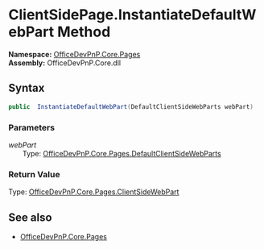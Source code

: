 # ClientSidePage.InstantiateDefaultWebPart Method  
**Namespace:** [OfficeDevPnP.Core.Pages](OfficeDevPnP.Core.Pages.md)  
**Assembly:** OfficeDevPnP.Core.dll  
## Syntax
```C#
public  InstantiateDefaultWebPart(DefaultClientSideWebParts webPart)
```
### Parameters
*webPart*  
&emsp;&emsp;Type: [OfficeDevPnP.Core.Pages.DefaultClientSideWebParts](OfficeDevPnP.Core.Pages.DefaultClientSideWebParts.md) 
&emsp;&emsp;  
  
### Return Value
Type: [OfficeDevPnP.Core.Pages.ClientSideWebPart](OfficeDevPnP.Core.Pages.ClientSideWebPart.md  
)
## See also
- [OfficeDevPnP.Core.Pages](OfficeDevPnP.Core.Pages.md)
